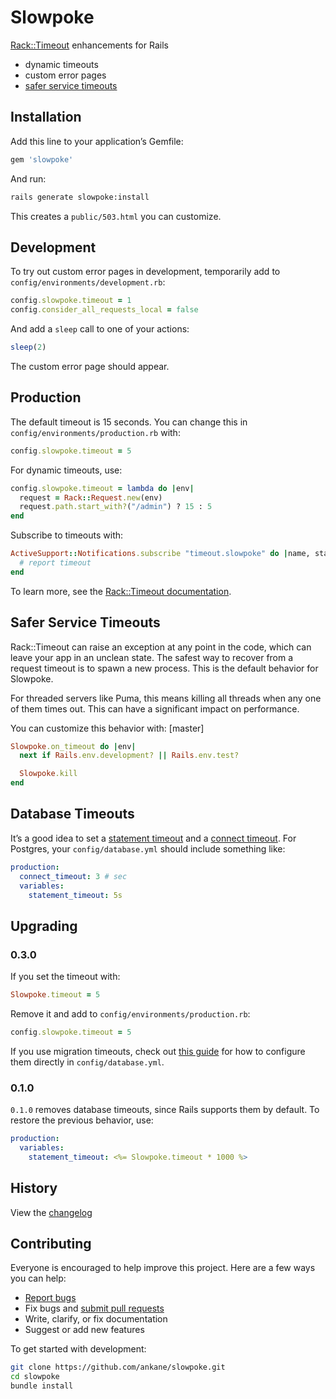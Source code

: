# Slowpoke

[Rack::Timeout](https://github.com/heroku/rack-timeout) enhancements for Rails

- dynamic timeouts
- custom error pages
- [safer service timeouts](https://github.com/heroku/rack-timeout/issues/39)

## Installation

Add this line to your application’s Gemfile:

```ruby
gem 'slowpoke'
```

And run:

```sh
rails generate slowpoke:install
```

This creates a `public/503.html` you can customize.

## Development

To try out custom error pages in development, temporarily add to `config/environments/development.rb`:

```ruby
config.slowpoke.timeout = 1
config.consider_all_requests_local = false
```

And add a `sleep` call to one of your actions:

```ruby
sleep(2)
```

The custom error page should appear.

## Production

The default timeout is 15 seconds. You can change this in `config/environments/production.rb` with:

```ruby
config.slowpoke.timeout = 5
```

For dynamic timeouts, use:

```ruby
config.slowpoke.timeout = lambda do |env|
  request = Rack::Request.new(env)
  request.path.start_with?("/admin") ? 15 : 5
end
```

Subscribe to timeouts with:

```ruby
ActiveSupport::Notifications.subscribe "timeout.slowpoke" do |name, start, finish, id, payload|
  # report timeout
end
```

To learn more, see the [Rack::Timeout documentation](https://github.com/heroku/rack-timeout).

## Safer Service Timeouts

Rack::Timeout can raise an exception at any point in the code, which can leave your app in an unclean state. The safest way to recover from a request timeout is to spawn a new process. This is the default behavior for Slowpoke.

For threaded servers like Puma, this means killing all threads when any one of them times out. This can have a significant impact on performance.

You can customize this behavior with: [master]

```ruby
Slowpoke.on_timeout do |env|
  next if Rails.env.development? || Rails.env.test?

  Slowpoke.kill
end
```

## Database Timeouts

It’s a good idea to set a [statement timeout](https://github.com/ankane/the-ultimate-guide-to-ruby-timeouts/#statement-timeouts-1) and a [connect timeout](https://github.com/ankane/the-ultimate-guide-to-ruby-timeouts/#activerecord). For Postgres, your `config/database.yml` should include something like:

```yml
production:
  connect_timeout: 3 # sec
  variables:
    statement_timeout: 5s
```

## Upgrading

### 0.3.0

If you set the timeout with:

```ruby
Slowpoke.timeout = 5
```

Remove it and add to `config/environments/production.rb`:

```ruby
config.slowpoke.timeout = 5
```

If you use migration timeouts, check out [this guide](https://github.com/ankane/the-ultimate-guide-to-ruby-timeouts/#statement-timeouts-1) for how to configure them directly in `config/database.yml`.

### 0.1.0

`0.1.0` removes database timeouts, since Rails supports them by default. To restore the previous behavior, use:

```yaml
production:
  variables:
    statement_timeout: <%= Slowpoke.timeout * 1000 %>
```

## History

View the [changelog](https://github.com/ankane/slowpoke/blob/master/CHANGELOG.md)

## Contributing

Everyone is encouraged to help improve this project. Here are a few ways you can help:

- [Report bugs](https://github.com/ankane/slowpoke/issues)
- Fix bugs and [submit pull requests](https://github.com/ankane/slowpoke/pulls)
- Write, clarify, or fix documentation
- Suggest or add new features

To get started with development:

```sh
git clone https://github.com/ankane/slowpoke.git
cd slowpoke
bundle install
```
